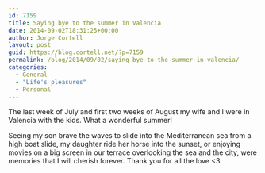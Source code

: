 ```yaml
---
id: 7159
title: Saying bye to the summer in Valencia
date: 2014-09-02T18:31:25+00:00
author: Jorge Cortell
layout: post
guid: https://blog.cortell.net/?p=7159
permalink: /blog/2014/09/02/saying-bye-to-the-summer-in-valencia/
categories:
  - General
  - "Life's pleasures"
  - Personal
---
```

The last week of July and first two weeks of August my wife and I were in Valencia with the kids. What a wonderful summer!

Seeing my son brave the waves to slide into the Mediterranean sea from a high boat slide, my daughter ride her horse into the sunset, or enjoying movies on a big screen in our terrace overlooking the sea and the city, were memories that I will cherish forever. Thank you for all the love <3